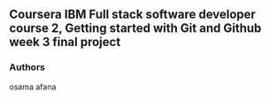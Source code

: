 ## Coursera IBM Full stack software developer course 2, Getting started with Git and Github week 3 final project
### Authors
osama afana 
